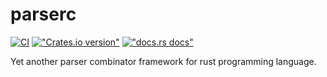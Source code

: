 # parserc

[![CI](https://github.com/styles-lab/parserc/actions/workflows/ci.yaml/badge.svg)](https://github.com/styles-lab/parserc/actions/workflows/ci.yaml)
[!["Crates.io version"](https://img.shields.io/crates/v/parserc.svg)](https://crates.io/crates/parserc)
[!["docs.rs docs"](https://img.shields.io/badge/docs-latest-blue.svg)](https://docs.rs/parserc)

Yet another parser combinator framework for rust programming language.
